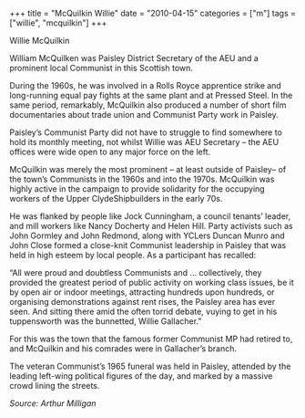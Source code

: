 +++
title = "McQuilkin Willie"
date = "2010-04-15"
categories = ["m"]
tags = ["willie", "mcquilkin"]
+++

Willie McQuilkin

William McQuilken was Paisley District Secretary of the AEU and a prominent local Communist in this Scottish town.

During the 1960s, he was involved in a Rolls Royce apprentice strike and long-running equal pay fights at the same plant and at Pressed Steel. In the same period, remarkably, McQuilkin also produced a number of short film documentaries about trade union and Communist Party work in Paisley.

Paisley’s Communist Party did not have to struggle to find somewhere to hold its monthly meeting, not whilst Willie was AEU Secretary – the AEU offices were wide open to any major force on the left.

McQuilkin was merely the most prominent – at least outside of Paisley– of the town’s Communists in the 1960s and into the 1970s. McQuilkin was highly active in the campaign to provide solidarity for the occupying workers of the Upper ClydeShipbuilders in the early 70s.

He was flanked by people like Jock Cunningham, a council tenants’ leader, and mill workers like Nancy Docherty and Helen Hill. Party activists such as John Gormley and John Redmond, along with YCLers Duncan Munro and John Close formed a close-knit Communist leadership in Paisley that was held in high esteem by local people. As a participant has recalled: 

“All were proud and doubtless Communists and … collectively, they provided the greatest period of public activity on working class issues, be it by open air or indoor meetings, attracting hundreds upon hundreds, or organising demonstrations against rent rises, the Paisley area has ever seen. And sitting there amid the often torrid debate, vuying to get in his tuppensworth was the bunnetted, Willie Gallacher.” 

For this was the town that the famous former Communist MP had retired to, and McQuilkin and his comrades were in Gallacher’s branch.

The veteran Communist’s 1965 funeral was held in Paisley, attended by the leading left-wing political figures of the day, and marked by a massive crowd lining the streets. 

_Source: Arthur Milligan_

